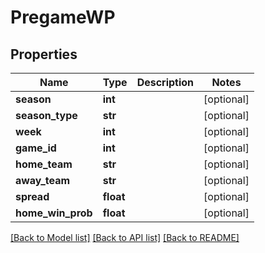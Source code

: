 # PregameWP

## Properties
Name | Type | Description | Notes
------------ | ------------- | ------------- | -------------
**season** | **int** |  | [optional] 
**season_type** | **str** |  | [optional] 
**week** | **int** |  | [optional] 
**game_id** | **int** |  | [optional] 
**home_team** | **str** |  | [optional] 
**away_team** | **str** |  | [optional] 
**spread** | **float** |  | [optional] 
**home_win_prob** | **float** |  | [optional] 

[[Back to Model list]](../README.md#documentation-for-models) [[Back to API list]](../README.md#documentation-for-api-endpoints) [[Back to README]](../README.md)


